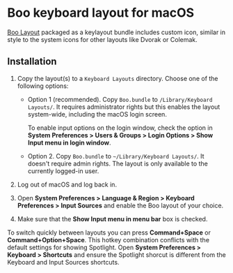 Boo keyboard layout for macOS
===========

[Boo Layout](https://ballerboo.github.io/boolayout/) packaged as a keylayout bundle includes custom icon, similar in style to the system icons for other layouts like Dvorak or Colemak.

## Installation

 1. Copy the layout(s) to a `Keyboard Layouts` directory. Choose one of the following options:
 
    - Option 1 (recommended). Copy `Boo.bundle` to `/Library/Keyboard Layouts/`. It requires administrator
    rights but this enables the layout system-wide, including the macOS login screen.
    
      To enable input options on the login window, check the option in
      **System Preferences > Users & Groups > Login Options > Show Input menu in login window**.
      
    - Option 2. Copy `Boo.bundle` to `~/Library/Keyboard Layouts/`. It doesn't require admin rights.
      The layout is only available to the currently logged-in user.
   
 1. Log out of macOS and log back in.
 1. Open **System Preferences > Language & Region > Keyboard Preferences > Input Sources** and enable the
    Boo layout of your choice.
 1. Make sure that the **Show Input menu in menu bar** box is checked.
 
To switch quickly between layouts you can press **Command+Space** or **Command+Option+Space**. This hotkey combination conflicts with the default settings for showing Spotlight. Open **System Preferences > Keyboard > Shortcuts** and ensure the Spotlight  shorcut is different from the Keyboard and Input Sources shortcuts.
